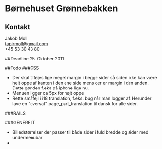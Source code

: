 # Børnehuset Grønnebakken

## Kontakt
Jakob Moll     
tapirmoll@gmail.com     
+45 53 30 43 80     

##Deadline
25\. Oktober 2011

##Todo
###CSS
* Der skal tilføjes lige meget margin i begge sider så siden ikke kan være helt oppe af kanten i den ene side mens der er margin i den anden. Dette gør den f.eks på iphone lige nu.
* Menuen ligger ca 5px for højt oppe
* Rette småfejl i i18 translation, f.eks. bug når man logger af. Herunder lave en "oversat" page_part_translation til dansk for alle sider.

###RAILS

###GENERELT
* Billedstørrelser der passer til både sider i fuld bredde og sider med undermenubar
*
